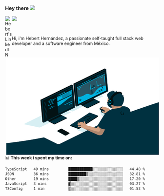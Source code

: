 ### Hey there <img src="https://media.giphy.com/media/hvRJCLFzcasrR4ia7z/giphy.gif" width="25px">
<a href="https://www.linkedin.com/in/evertcode/" target="_blank">
  <img align="left" alt="Hebert's LinkedIN" width="22px" src="https://raw.githubusercontent.com/peterthehan/peterthehan/master/assets/linkedin.svg" />
</a>

![](https://visitor-badge.glitch.me/badge?page_id=evertcode.evertcode)

<br />

Hi, i'm Hebert Hernández, a passionate self-taught full stack web developer and a software engineer from México.

<img align="right" alt="GIF" src="https://github.com/evertcode/evertcode/blob/master/code.gif?raw=true" width="500" height="320" />

📊 **This week i spent my time on:**

<!--START_SECTION:waka-->

```text
TypeScript   49 mins         ███████████░░░░░░░░░░░░░░   44.48 %
JSON         36 mins         ████████▒░░░░░░░░░░░░░░░░   32.81 %
Other        19 mins         ████▒░░░░░░░░░░░░░░░░░░░░   17.20 %
JavaScript   3 mins          ▓░░░░░░░░░░░░░░░░░░░░░░░░   03.27 %
TSConfig     1 min           ▒░░░░░░░░░░░░░░░░░░░░░░░░   01.53 %
```

<!--END_SECTION:waka-->
